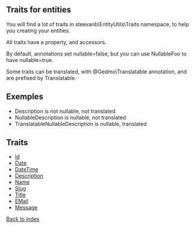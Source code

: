 Traits for entities
-------------------

You will find a lot of traits in steevanb\EntityUtils\Traits namespace, to help you creating your entities.

All traits have a property, and accessors.

By default, annotations set nullable=false, but you can use NullableFoo to have nullable=true.

Some traits can be translated, with @Gedmo\Translatable annotation, and are prefixed by Translatable.

Exemples
--------

- Description is not nullable, not translated
- NullableDescription is nullable, not translated
- TranslatableNullableDescription is nullable, translated

Traits
------

- [Id](../Traits/Id.php)
- [Date](../Traits/Date.php)
- [DateTime](../Traits/DateTime.php)
- [Description](../Traits/Description.php)
- [Name](../Traits/Name.php)
- [Slug](../Traits/Slug.php)
- [Title](../Traits/Title.php)
- [EMail](../Traits/EMail.php)
- [Message](../Traits/Message.php)

[Back to index](../README.md)
